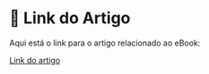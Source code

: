 # 🔗 Link do Artigo

Aqui está o link para o artigo relacionado ao eBook:

[Link do artigo](COLE_AQUI_O_LINK_DO_SEU_ARTIGO)
